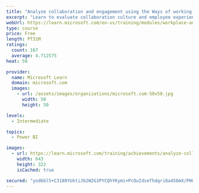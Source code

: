 ```yaml
---
title: "Analyze collaboration and engagement using the Ways of working assessment dashboard in Power BI"
excerpt: "Learn to evaluate collaboration culture and employee experience with a Power BI template by using Viva Insights data in Workplace Analytics."
webUrl: https://learn.microsoft.com/en-us/training/modules/workplace-analytics-ways-working/
type: course
price: Free
length: PT31M
ratings:
  count: 167
  average: 4.712575
heat: 50

provider:
  name: Microsoft Learn
  domain: microsoft.com
  images:
    - url: /assets/images/organizations/microsoft.com-50x50.jpg
      width: 50
      height: 50

levels:
  - Intermediate

topics:
  - Power BI

images:
  - url: https://learn.microsoft.com/training/achievements/analyze-collaboration-and-engagement-with-ways-working-dashboard-in-workplace-analytics-social.png
    width: 643
    height: 322
    isCached: true

secured: "yod6bl5+C3180YUktiJb2W2G1PYCQhYKymi+PcOuIdseThdqri8a456mX/PH0rC21AWF8+28InZgz5y/U3b46tdytr1DsvMQ54D2MxR9gGuY+d4skiv8YaidpZBMB2BUYkn/yOBXq+Nz5ZOAfD5GaZ0VVaUBsi4TiRkJl7Cq2B9N74/1z9KyLmtgxFXsNjnQyY0XQVVxF3IUaaXaXuhlZHNMhjEfSfGPgr9+OhDJRfkyCUiGFVu6KkH4/0Be7mbywilANCKcat/GB/Wz+M1JRzvqwNffTVD3s57V52KdYpatAyyr9bZbo0aNS6JViGhk/ItCDt5tp79zP5FZ0XRwVY4bQdek2jnVQoiC+WyjYqCPEYlv8VWAg7/L1UrYbX9br9CLsDoNH3ORSgKDG//VytpYP2GgRY2lmIVk14nmWSU=;SWAAAZkuF3/uKCvp9GhYog=="
---
```


